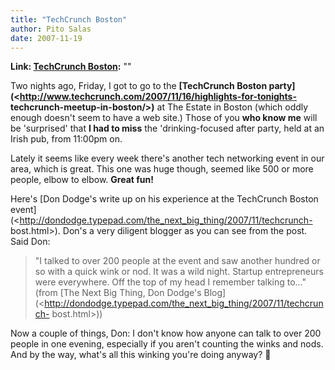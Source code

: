 ```yaml
---
title: "TechCrunch Boston"
author: Pito Salas
date: 2007-11-19
---
```


**Link: [TechCrunch Boston](None):** ""



Two nights ago, Friday, I got to go to the **[TechCrunch Boston
party](<http://www.techcrunch.com/2007/11/16/highlights-for-tonights-
techcrunch-meetup-in-boston/>)** at The Estate in Boston (which oddly enough
doesn't seem to have a web site.) Those of you **who know me** will be
'surprised' that **I had to miss** the 'drinking-focused after party, held at
an Irish pub, from 11:00pm on.

Lately it seems like every week there's another tech networking event in our
area, which is great. This one was huge though, seemed like 500 or more
people, elbow to elbow. **Great fun!**

Here's [Don Dodge's write up on his experience at the TechCrunch Boston
event](<http://dondodge.typepad.com/the_next_big_thing/2007/11/techcrunch-
bost.html>). Don's a very diligent blogger as you can see from the post. Said
Don:

> "I talked to over 200 people at the event and saw another hundred or so with
> a quick wink or nod. It was a wild night. Startup entrepreneurs were
> everywhere. Off the top of my head I remember talking to…" (from [The Next
> Big Thing, Don Dodge's
> Blog](<http://dondodge.typepad.com/the_next_big_thing/2007/11/techcrunch-
> bost.html>))

Now a couple of things, Don: I don't know how anyone can talk to over 200
people in one evening, especially if you aren't counting the winks and nods.
And by the way, what's all this winking you're doing anyway? 🙂



